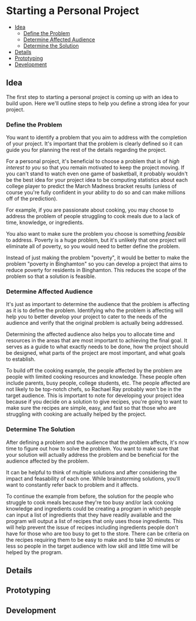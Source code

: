 # Starting a Personal Project
- [Idea](#idea)
  * [Define the Problem](#define-the-problem)
  * [Determine Affected Audience](#determine-affected-audience)
  * [Determine the Solution](#determine-the-solution)
- [Details](#details)
- [Prototyping](#prototyping)
- [Development](#development)

## Idea
The first step to starting a personal project is coming up with an idea to build upon. Here we'll outline steps to help you define a strong idea for your project.

### Define the Problem
You want to identify a problem that you aim to address with the completion of your project. It's important that the problem is clearly defined so it can guide you for planning the rest of the details regarding the project. 

For a personal project, it's beneficial to choose a problem that is of *high interest to you* so that you remain motivated to keep the project moving. If you can't stand to watch even one game of basketball, it probably wouldn't be the best idea for your project idea to be computing statistics about each college player to predict the March Madness bracket results (unless of course you're fully confident in your ability to do so and can make millions off of the prediction).

For example, if you are passionate about cooking, you may choose to address the problem of people struggling to cook meals due to a lack of time, knowledge, or ingredients.

You also want to make sure the problem you choose is something *feasible* to address. Poverty is a huge problem, but it's unlikely that one project will eliminate all of poverty, so you would need to better define the problem. 

Instead of just making the problem "poverty", it would be better to make the problem "poverty in Binghamton" so you can develop a project that aims to reduce poverty for residents in Binghamton. This reduces the scope of the problem so that a solution is feasible.

### Determine Affected Audience
It's just as important to determine the audience that the problem is affecting as it is to define the problem. Identifying who the problem is affecting will help you to better develop your project to cater to the needs of the audience and verify that the original problem is actually being addressed. 

Determining the affected audience also helps you to allocate time and resources in the areas that are most important to achieving the final goal. It serves as a guide to what exactly needs to be done, how the project should be designed, what parts of the project are most important, and what goals to establish.

To build off the cooking example, the people affected by the problem are people with limited cooking resources and knowledge. These people often include parents, busy people, college students, etc. The people affected are not likely to be top-notch chefs, so Rachael Ray probably won't be in the target audience. This is important to note for developing your project idea because if you decide on a solution to give recipes, you're going to want to make sure the recipes are simple, easy, and fast so that those who are struggling with cooking are actually helped by the project.

### Determine The Solution
After defining a problem and the audience that the problem affects, it's now time to figure out how to solve the problem. You want to make sure that your solution will actually address the problem and be beneficial for the audience affected by the problem. 

It can be helpful to think of multiple solutions and after considering the impact and feasability of each one. While brainstorming solutions, you'll want to constantly refer back to problem and it affects.

To continue the example from before, the solution for the people who struggle to cook meals because they're too busy and/or lack cooking knowledge and ingredients could be creating a program in which people can input a list of ingredients that they have readily available and the program will output a list of recipes that only uses those ingredients. This will help prevent the issue of recipes including ingredients people don't have for those who are too busy to get to the store. There can be criteria on the recipes requiring them to be easy to make and to take 30 minutes or less so people in the target audience with low skill and little time will be helped by the program.

## Details

## Prototyping

## Development
